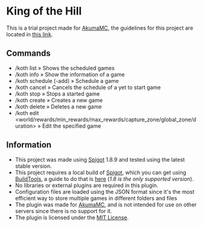 # King of the Hill

This is a trial project made for [AkumaMC](https://www.akumamc.net/), the guidelines for this project are
located in [this link](https://docs.google.com/document/d/1chJ7oqXzj7a-XgDcMKhHIwdJoAbhOcS-gEeLmDBfao0/edit).

## Commands

- /koth list » Shows the scheduled games
- /koth info <name> » Show the information of a game
- /koth schedule <name> <time> (-add) » Schedule a game
- /koth cancel <name> » Cancels the schedule of a yet to start game
- /koth stop <name> » Stops a started game
- /koth create <name> » Creates a new game
- /koth delete <name> » Deletes a new game
- /koth edit <name> <world/rewards/min_rewards/max_rewards/capture_zone/global_zone/duration> » Edit the specified game

## Information

- This project was made using [Spigot](https://spigotmc.org/) 1.8.9 and tested using the latest stable version.
- This project requires a local build of [Spigot](https://spigotmc.org/), which you can get
  using [BuildTools](https://hub.spigotmc.org/jenkins/job/BuildTools/), a guide to do that
  is [here](https://www.spigotmc.org/wiki/buildtools/) (*1.8 is the only supported version*).
- No libraries or external plugins are required in this plugin.
- Configuration files are loaded using the JSON format since it's the most efficient way to store multiple games in
  different folders and files
- The plugin was made for [AkumaMC](https://www.akumamc.net/), and is not intended for use on other servers
  since there is no support for it.
- The plugin is licensed under the [MIT License](https://choosealicense.com/licenses/mit/).